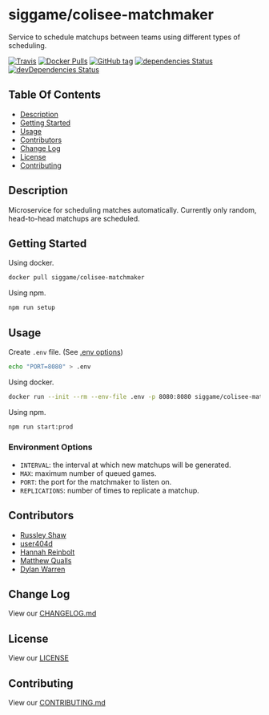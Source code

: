 # siggame/colisee-matchmaker

Service to schedule matchups between teams using different types of scheduling.

[![Travis](https://img.shields.io/travis/siggame/colisee-matchmaker.svg?style=flat-square)](https://travis-ci.org/siggame/colisee-matchmaker)
[![Docker Pulls](https://img.shields.io/docker/pulls/siggame/colisee-matchmaker.svg?style=flat-square)](https://hub.docker.com/r/siggame/colisee-matchmaker)
[![GitHub tag](https://img.shields.io/github/tag/siggame/colisee-matchmaker.svg?style=flat-square)](https://github.com/siggame/colisee-matchmaker/tags)
[![dependencies Status](https://david-dm.org/siggame/colisee-matchmaker/status.svg)](https://david-dm.org/siggame/colisee-matchmaker)
[![devDependencies Status](https://david-dm.org/siggame/colisee-matchmaker/dev-status.svg)](https://david-dm.org/siggame/colisee-matchmaker?type=dev)

## Table Of Contents

- [Description](#description)
- [Getting Started](#getting-started)
- [Usage](#usage)
- [Contributors](#contributors)
- [Change Log](#change-log)
- [License](#license)
- [Contributing](#contributing)

## Description

Microservice for scheduling matches automatically. Currently only random, head-to-head matchups are scheduled.

## Getting Started

Using docker.

```bash
docker pull siggame/colisee-matchmaker
```

Using npm.

```bash
npm run setup
```

## Usage

Create `.env` file. (See [.env options](#environment-options))

```bash
echo "PORT=8080" > .env
```

Using docker.

```bash
docker run --init --rm --env-file .env -p 8080:8080 siggame/colisee-matchmaker
```

Using npm.

```bash
npm run start:prod
```

### Environment Options

- `INTERVAL`: the interval at which new matchups will be generated.
- `MAX`: maximum number of queued games.
- `PORT`: the port for the matchmaker to listen on.
- `REPLICATIONS`: number of times to replicate a matchup.

## Contributors

- [Russley Shaw](https://github.com/russleyshaw)
- [user404d](https://github.com/user404d)
- [Hannah Reinbolt](https://github.com/LoneGalaxy)
- [Matthew Qualls](https://github.com/MatthewQualls)
- [Dylan Warren](https://github.com/Uhuh)

## Change Log

View our [CHANGELOG.md](https://github.com/siggame/colisee-matchmaker/blob/master/CHANGELOG.md)

## License

View our [LICENSE](https://github.com/siggame/colisee/blob/master/LICENSE)

## Contributing

View our [CONTRIBUTING.md](https://github.com/siggame/colisee/blob/master/CONTRIBUTING.md)
